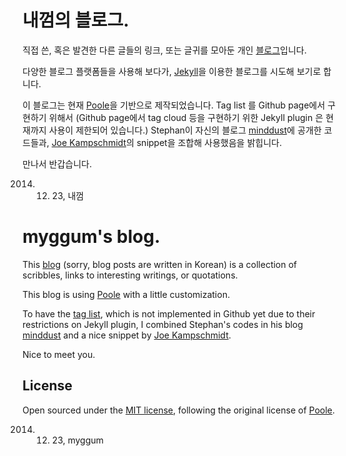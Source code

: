 # 내껌의 블로그.

직접 쓴, 혹은 발견한 다른 글들의 링크, 또는 글귀를 모아둔 개인 [블로그](http://myggum.github.io)입니다.

다양한 블로그 플랫폼들을 사용해 보다가, [Jekyll](http://jekyllrb.com)을 이용한 블로그를 시도해 보기로 합니다.

이 블로그는 현재 [Poole](https://github.com/poole/poole)을 기반으로 제작되었습니다.
Tag list 를 Github page에서 구현하기 위해서 (Github page에서 tag cloud 등을 구현하기 위한 Jekyll plugin 은 현재까지 사용이 제한되어 있습니다.) Stephan이 자신의 블로그 [minddust](http://www.minddust.com/post/tags-and-categories-on-github-pages/)에 공개한 코드들과, [Joe Kampschmidt](http://www.jokecamp.com/blog/listing-jekyll-posts-by-tag/)의 snippet을 조합해 사용했음을 밝힙니다.

만나서 반갑습니다.

2014. 12. 23, 내껌



# myggum's blog.

This [blog](http://myggum.github.io) (sorry, blog posts are written in Korean) is a collection of scribbles, links to interesting writings, or quotations.

This blog is using [Poole](https://github.com/poole/poole) with a little customization.

To have the [tag list](http://myggum.github.io/tags), which is not implemented in Github yet due to their restrictions on Jekyll plugin, I combined Stephan's codes in his blog [minddust](http://www.minddust.com/post/tags-and-categories-on-github-pages/) and a nice snippet by [Joe Kampschmidt](http://www.jokecamp.com/blog/listing-jekyll-posts-by-tag/).

Nice to meet you.

## License

Open sourced under the [MIT license](LICENSE.md), following the original license of [Poole](https://github.com/poole/poole).

2014. 12. 23, myggum